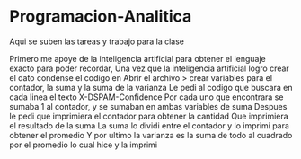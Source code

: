 # Programacion-Analitica

Aqui se suben las tareas y trabajo para la clase


Primero me apoye de la inteligencia artificial para obtener el lenguaje exacto para poder recordar,
Una vez que la inteligencia artificial logro crear el dato condense el codigo en
Abrir el archivo > crear variables para el contador, la suma y la suma de la varianza
Le pedi al codigo que buscara en cada linea el texto X-DSPAM-Confidence
Por cada uno que encontrara se sumaba 1 al contador, y se sumaban en ambas variables de suma
Despues le pedi que imprimiera el contador para obtener la cantidad
Que imprimiera el resultado de la suma
La suma lo dividi entre el contador y lo imprimi para obtener el promedio
Y por ultimo la varianza es la suma de todo al cuadrado por el promedio lo cual hice y la imprimi
